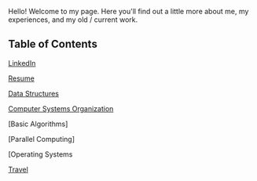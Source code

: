Hello! Welcome to my page. Here you'll find out a little more about me, my experiences, and my old / current work.

## Table of Contents

[LinkedIn](https://www.linkedin.com/in/tracy-d-362180129/)

[Resume](https://tdong185.github.io/home/resume)

[Data Structures](https://tdong185.github.io/home/data_structures)

[Computer Systems Organization](https://tdong185.github.io/home/cso)

[Basic Algorithms]

[Parallel Computing]

[Operating Systems

[Travel](https://tdong185.github.io/home/travel)

